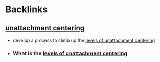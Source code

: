 
# Backlinks
## [unattachment centering](<unattachment centering.md>)
- develop a process to climb up the [levels of unattachment centering](<levels of unattachment centering.md>)

- ### What is the [levels of unattachment centering](<levels of unattachment centering.md>)

